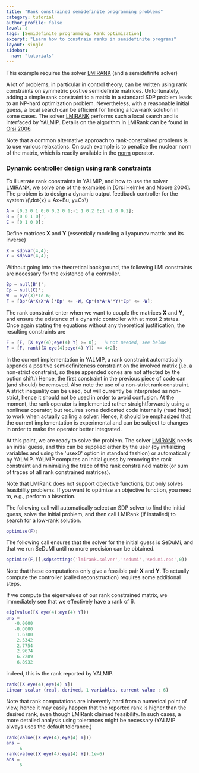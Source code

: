```yaml
---
title: "Rank constrained semidefinite programming problems"
category: tutorial
author_profile: false
level: 4
tags: [Semidefinite programming, Rank optimization]
excerpt: "Learn how to constrain ranks in semidefinite programs"
layout: single
sidebar:
  nav: "tutorials"
---
```



This example requires the solver [LMIRANK](/solver/lmirank) (and a semidefinite solver)

A lot of problems, in particular in control theory, can be written using rank constraints on symmetric postive semidefinite matrices. Unfortunately, adding a simple rank constraint to a matrix in a standard SDP problem leads to an NP-hard optimization problem. Nevertheless, with a reasonable initial guess, a local search can be efficient for finding a low-rank solution in some cases. The solver [LMIRANK](/solver/lmirank) performs such a local search and is interfaced by YALMIP. Details on the algorithm in LMIRank can be found in [Orsi 2006](/reference/orsi2006).

Note that a common alternative approach to rank-constrained problems is to use various relaxations. On such example is to penalize the nuclear norm of the matrix, which is readily available in the [norm](/commands/norm) operator.

### Dynamic controller design using rank constraints

To illustrate rank constraints in YALMIP, and how to use the solver [LMIRANK](/solver/lmirank), we solve one of the examples in [Orsi Helmke and Moore 2004]. The problem is to design a dynamic output feedback controller for the system \\(\dot{x} = Ax+Bu, y=Cx\\)

````matlab
A = [0.2 0 1 0;0 0.2 0 1;-1 1 0.2 0;1 -1 0 0.2];
B = [0 0 1 0]';
C = [0 1 0 0];
````

Define matrices **X** and **Y** (essentially modeling a Lyapunov matrix and its inverse) 

````matlab
X = sdpvar(4,4);
Y = sdpvar(4,4);
````

Without going into the theoretical background, the following LMI constraints are necessary for the existence of a controller. 

````matlab
Bp = null(B')';
Cp = null(C)';
W  = eye(3)*1e-6;
F = [Bp*(A*X+X*A')*Bp' <= -W, Cp*(Y*A+A'*Y)*Cp' <= -W];
````

The rank constraint enter when we want to couple the matrices **X** and **Y**, and ensure the existence of a dynamic controller with at most 2 states. Once again stating the equations without any theoretical justification, the resulting constraints are

````matlab
F = [F, [X eye(4);eye(4) Y] >= 0];   % not needed, see below
F = [F, rank([X eye(4);eye(4) Y]) <= 4+2];
````

In the current implementation in YALMIP, a rank constraint automatically appends a positive semidefiniteness constraint on the involved matrix (i.e. a non-strict constraint, so these appended cones are not affected by the option shift.) Hence, the first constraint in the previous piece of code can (and should) be removed.  Also note the use of a non-strict rank constraint. A strict inequality can be used, but will currently be interpreted as non-strict, hence it should not be used in order to avoid confusion. At the moment, the rank operator is implemented rather straightforwardly using a nonlinear operator, but requires some dedicated code internally (read hack) to work when actually calling a solver. Hence, it should be emphasized that the current implementation is experimental and can be subject to changes in order to make the operator better integrated.

At this point, we are ready to solve the problem. The solver [LMIRANK](/solver/lmirank) needs an initial guess, and this can be supplied either by the user (by initializing variables and using the 'usex0' option in standard fashion) or automatically by YALMIP. YALMIP computes an initial guess by removing the rank constraint and minimizing the trace of the rank constrained matrix (or sum of traces of all rank constrained matrices). 

Note that LMIRank does not support objective functions, but only solves feasibility problems. If you want to optimize an objective function, you need to, e.g., perform a bisection. 

The following call will automatically select an SDP solver to find the initial guess, solve the initial problem, and then call LMIRank (if installed) to search for a low-rank solution.

````matlab
optimize(F);
````

The following call ensures that the solver for the initial guess is SeDuMi, and that we run SeDuMI until no more precision can be obtained.

````matlab
optimize(F,[],sdpsettings('lmirank.solver','sedumi','sedumi.eps',0))
````

Note that these computations only give a feasible pair **X** and **Y**. To actually compute the controller (called reconstruction) requires some additional steps. 

If we compute the eigenvalues of our rank constrained matrix, we immediately see that we effectively have a rank of 6.

````matlab
eig(value([X eye(4);eye(4) Y]))
ans =
   -0.0000
   -0.0000
    1.6780
    2.5342
    2.7754
    2.9674
    6.2289
    6.8932
````

indeed, this is the rank reported by YALMIP.

````matlab
rank([X eye(4);eye(4) Y])
Linear scalar (real, derived, 1 variables, current value : 6)
````

Note that rank computations are inherently hard from a numerical point of view, hence it may easily happen that the reported rank is higher than the desired rank, even though LMIRank claimed feasibility. In such cases, a more detailed analysis using tolerances might be necessary (YALMIP always uses the default tolerance.)

````matlab
rank(value([X eye(4);eye(4) Y]))
ans =
     6
rank(value([X eye(4);eye(4) Y]),1e-6)
ans =
     6
````
